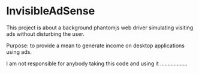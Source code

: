 InvisibleAdSense
================

This project is about a background phantomjs web driver simulating visiting ads without disturbing the user.

Purpose: to provide a mean to generate income on desktop applications using ads.


I am not responsible for anybody taking this code and using it ..................
